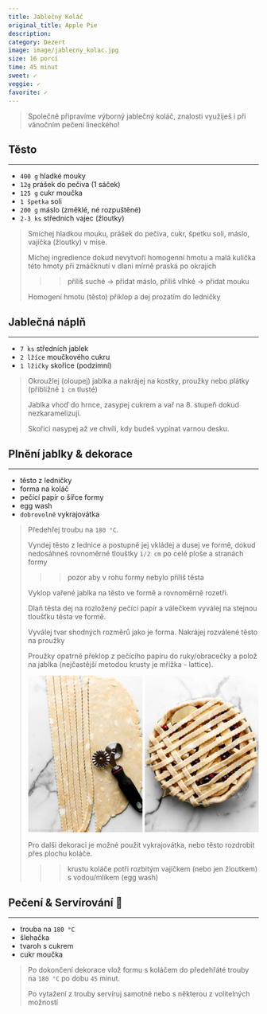 ```yaml
---
title: Jablečný Koláč
original_title: Apple Pie
description: 
category: Dezert
image: image/jablecny_kolac.jpg
size: 16 porcí
time: 45 minut
sweet: ✓
veggie: ✓
favorite: ✓
---
```


> Společně připravíme výborný jablečný koláč, znalosti využiješ i při vánočním pečení lineckého!

## Těsto

---

* `400 g` hladké mouky
* `12g` prášek do pečiva (1 sáček)
* `125 g` cukr moučka
* `1 špetka` soli
* `200 g` máslo (změklé, né rozpuštěné)
* `2-3 ks` střednich vajec (žloutky)

> Smíchej hladkou mouku, prášek do pečiva, cukr, špetku soli, máslo, vajíčka (žloutky) v míse.
>
> Míchej ingredience dokud nevytvoří homogenní hmotu a malá kulička této hmoty při zmáčknutí v dlani mírně praská po okrajích 
>
>>> příliš suché → přidat máslo, příliš vlhké → přidat mouku
>
> Homogení hmotu (těsto) přiklop a dej prozatím do ledničky

## Jablečná náplň

---

* `7 ks` středních jablek
* `2 lžíce` moučkového cukru
* `1 lžičky` skořice (podzimní)

> Okroužlej (oloupej) jablka a nakrájej na kostky, proužky nebo plátky (přibližně `1 cm` tlusté)
>
>Jablka vhoď do hrnce, zasypej cukrem a vař na 8. stupeň dokud nezkaramelizují.
>
> Skořici nasypej až ve chvíli, kdy budeš vypínat varnou desku.

## Plnění jablky & dekorace

---

* těsto z ledničky
* forma na koláč
* pečící papír o šířce formy
* egg wash
* `dobrovolně` vykrajovátka

> Předehřej troubu na `180 °C`.
>
> Vyndej těsto z lednice a postupně jej vkládej a dusej ve formě, dokud nedosáhneš rovnoměrné tlouštky `1/2 cm` po celé ploše a stranách formy
>
>>> pozor aby v rohu formy nebylo příliš těsta
>
> Vyklop vařené jablka na těsto ve formě a rovnoměrně rozetři.
>
> Dlaň těsta dej na rozložený pečící papír a válečkem vyválej na stejnou tloušťku těsta ve formě.
>
> Vyválej tvar shodných rozměrů jako je forma. Nakrájej rozválené těsto na proužky
>
> Proužky opatrně překlop z pečícího papíru do ruky/obracečky a polož na jablka (nejčastější metodou krusty je mřížka - lattice).
>
> ![](image/jablecny_kolac_prouzky.webp)
>
> Pro další dekoraci je možné použít vykrajovátka, nebo těsto rozdrobit přes plochu koláče.
>
>>> krustu koláče potři rozbitým vajíčkem (nebo jen žloutkem) s vodou/mlíkem (egg wash)
>

## Pečení & Servírování 🥧

---
* trouba na `180 °C`
* šlehačka
* tvaroh s cukrem
* cukr moučka

> Po dokončení dekorace vlož formu s koláčem do předehřáté trouby na `180 °C` po dobu `45` minut.
>
> Po vytažení z trouby servíruj samotné nebo s některou z volitelných možností
